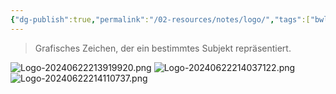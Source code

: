 ```yaml
---
{"dg-publish":true,"permalink":"/02-resources/notes/logo/","tags":["bwl"],"noteIcon":"","updated":"2024-06-22T21:41:12.512+02:00"}
---
```


> Grafisches Zeichen, der ein bestimmtes Subjekt repräsentiert.

![Logo-20240622213919920.png](/img/user/02%20-%20RESOURCES/Files/Logo-20240622213919920.png)
![Logo-20240622214037122.png](/img/user/02%20-%20RESOURCES/Files/Logo-20240622214037122.png)
![Logo-20240622214110737.png](/img/user/02%20-%20RESOURCES/Files/Logo-20240622214110737.png)